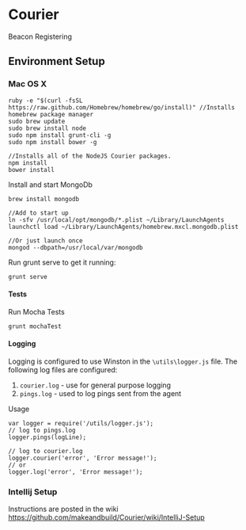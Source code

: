 Courier
=======

Beacon Registering 

## Environment Setup

### Mac OS X 

```
ruby -e "$(curl -fsSL https://raw.github.com/Homebrew/homebrew/go/install)" //Installs homebrew package manager
sudo brew update
sudo brew install node
sudo npm install grunt-cli -g
sudo npm install bower -g

//Installs all of the NodeJS Courier packages.
npm install
bower install
```

Install and start MongoDb

```
brew install mongodb

//Add to start up
ln -sfv /usr/local/opt/mongodb/*.plist ~/Library/LaunchAgents
launchctl load ~/Library/LaunchAgents/homebrew.mxcl.mongodb.plist

//Or just launch once
mongod --dbpath=/usr/local/var/mongodb

```

Run grunt serve to get it running:

```
grunt serve
```

#### Tests

Run Mocha Tests
```
grunt mochaTest
```

#### Logging
Logging is configured to use Winston in the ```\utils\logger.js``` file.  The following log files are configured:
 1. ```courier.log``` - use for general purpose logging
 1. ```pings.log``` - used to log pings sent from the agent
 
Usage
```
var logger = require('/utils/logger.js');
// log to pings.log
logger.pings(logLine);

// log to courier.log
logger.courier('error', 'Error message!');
// or
logger.log('error', 'Error message!');

```
 

### Intellij Setup
Instructions are posted in the wiki https://github.com/makeandbuild/Courier/wiki/IntelliJ-Setup
